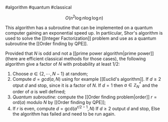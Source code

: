 #algorithm #quantum #classical 

$$O(n^2 \log n \log \log n)$$

This algorithm has a subroutine that can be implemented on a quantum computer gaining an exponential speed up. In partiicular, Shor's algorithm is used to solve the [[Integer Factorization]] problem and use as a quantum subroutine the [[Order finding by QPE]]. 

Provided that $N$ is odd and not a [[prime power algorithm|prime power]] (there are efficient classical methods for those cases), the following algorithm give a factor of $N$ with probability at least $1/2$:

1. Choose $a\in \{2, \cdots, N-1\}$ at random;
2. Compute $d=gcd(a,N)$ using for example [[Euclid's algorithm]]. If $d\geq 2$ otput $d$ and stop, since it is a factor of $N$. If $d=1$ then $a\in\mathbb{Z}_N^*$ and the order of $a$ is well defined;
3. *Quantum subroutine:* compute the [[Order finding problem|order]] $r=\text{ord}(a)$ modulo $N$ by [[Order finding by QPE]];
4. If $r$ is even, compute $d=\text{gcd}(a^{r/2 -1},N)$ If $d\geq2$ output $d$ and stop, Else the algorithm has failed and need to be run again.

